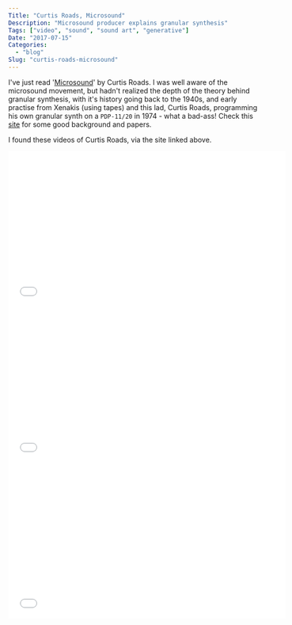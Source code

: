 ```yaml
---
Title: "Curtis Roads, Microsound"
Description: "Microsound producer explains granular synthesis"
Tags: ["video", "sound", "sound art", "generative"]
Date: "2017-07-15"
Categories:
  - "blog"
Slug: "curtis-roads-microsound"
---
```


I've just read '<a href="https://www.amazon.com/Microsound-MIT-Press-Curtis-Roads/dp/0262681544/ref=sr_1_1">Microsound</a>' by Curtis Roads. I was well aware of the microsound movement, but hadn't realized the depth of the theory behind granular synthesis, with it's history going back to the 1940s, and early practise from Xenakis (using tapes) and this lad, Curtis Roads, programming his own granular synth on a `PDP-11/20` in 1974 - what a bad-ass! Check this <a href="https://granularsynthesis.com/guide.php">site</a> for some good background and papers.

I found these videos of Curtis Roads, via the site linked above.

<div class="video-container">
<iframe width="560" height="315" src="//www.youtube.com/embed/_Xy0szkt7ao" frameborder="0" allowfullscreen></iframe>
</div>

<div class="video-container">
<iframe width="560" height="315" src="//www.youtube.com/embed/_ehu8u_JTjw" frameborder="0" allowfullscreen></iframe>
</div>

<div class="video-container">
<iframe width="560" height="315" src="//www.youtube.com/embed/ul4y_e3TLyk" frameborder="0" allowfullscreen></iframe>
</div>
